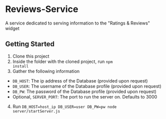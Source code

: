# Reviews-Service
A service dedicated to serving information to the "Ratings &amp; Reviews" widget

## Getting Started
1. Clone this project
2. Inside the folder with the cloned project, run <code>npm install</code>
3. Gather the following information
  - <code>DB_HOST</code>: The ip address of the Database (provided upon request)
  - <code>DB_USER</code>: The username of the Database profile (provided upon request)
  - <code>DB_PW</code>: The password of the Database profile (provided upon request)
  - Optional, <code>SERVER_PORT</code>: The port to run the server on. Defaults to 3000
4. Run <code>DB_HOST=host_ip DB_USER=user DB_PW=pw node server/startServer.js</code>
